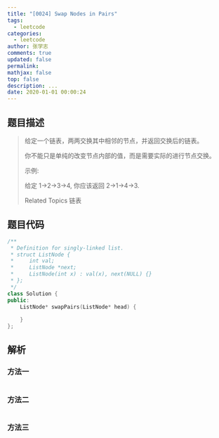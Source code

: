 ```yaml
---
title: "[0024] Swap Nodes in Pairs"
tags:
  - leetcode
categories:
  - leetcode
author: 张学志
comments: true
updated: false
permalink:
mathjax: false
top: false
description: ...
date: 2020-01-01 00:00:24
---
```


## 题目描述

> 给定一个链表，两两交换其中相邻的节点，并返回交换后的链表。 
> 
> 你不能只是单纯的改变节点内部的值，而是需要实际的进行节点交换。 
> 
> 
> 
> 示例: 
> 
> 给定 1->2->3->4, 你应该返回 2->1->4->3.
> 
> Related Topics 链表

## 题目代码

```cpp
/**
 * Definition for singly-linked list.
 * struct ListNode {
 *     int val;
 *     ListNode *next;
 *     ListNode(int x) : val(x), next(NULL) {}
 * };
 */
class Solution {
public:
    ListNode* swapPairs(ListNode* head) {
        
    }
};
```

## 解析

### 方法一

```cpp

```

### 方法二

```cpp

```

### 方法三

```cpp

```

